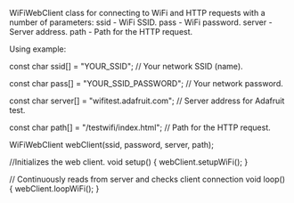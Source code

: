 WiFiWebClient class for connecting to WiFi and HTTP requests
with a number of parameters:
ssid - WiFi SSID.
pass - WiFi password.
server - Server address.
path - Path for the HTTP request.


Using example:

const char ssid[] = "YOUR_SSID";               // Your network SSID (name).

const char pass[] = "YOUR_SSID_PASSWORD";      // Your network password.

const char server[] = "wifitest.adafruit.com"; // Server address for Adafruit test.

const char path[] = "/testwifi/index.html";    // Path for the HTTP request.


WiFiWebClient webClient(ssid, password, server, path);

//Initializes the web client.
void setup() {
    webClient.setupWiFi();
}

// Continuously reads from server and checks client connection
void loop() {
    webClient.loopWiFi();
}
